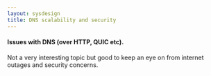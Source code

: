 ```yaml
---
layout: sysdesign
title: DNS scalability and security
---
```


####  Issues with DNS (over HTTP, QUIC etc). 
Not a very interesting topic but good to keep an eye on from internet outages and security concerns.

